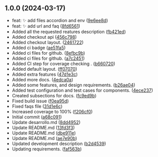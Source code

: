 ## 1.0.0 (2024-03-17)

* feat: :sparkles: add  files accordion and env ([9e6ee8d](https://github.com/DiegoMarulandaB/ctd-esp-fe3-final/commit/9e6ee8d))
* feat: :sparkles: add url and faq ([8fd6561](https://github.com/DiegoMarulandaB/ctd-esp-fe3-final/commit/8fd6561))
* Added all the requested reatures description ([fb421ed](https://github.com/DiegoMarulandaB/ctd-esp-fe3-final/commit/fb421ed))
* Added checkout api ([456c798](https://github.com/DiegoMarulandaB/ctd-esp-fe3-final/commit/456c798))
* Added checkout layout. ([2461722](https://github.com/DiegoMarulandaB/ctd-esp-fe3-final/commit/2461722))
* Added ci badge ([ae51fa5](https://github.com/DiegoMarulandaB/ctd-esp-fe3-final/commit/ae51fa5))
* Added ci files for github. ([8efbc9b](https://github.com/DiegoMarulandaB/ctd-esp-fe3-final/commit/8efbc9b))
* Added ci files for github. ([a7c2451](https://github.com/DiegoMarulandaB/ctd-esp-fe3-final/commit/a7c2451))
* Added CI step for coverage checking . ([b660720](https://github.com/DiegoMarulandaB/ctd-esp-fe3-final/commit/b660720))
* Added default layout. ([ff07070](https://github.com/DiegoMarulandaB/ctd-esp-fe3-final/commit/ff07070))
* Added extra features ([47d1e3c](https://github.com/DiegoMarulandaB/ctd-esp-fe3-final/commit/47d1e3c))
* Added more docs. ([4edca0a](https://github.com/DiegoMarulandaB/ctd-esp-fe3-final/commit/4edca0a))
* Added some features, and design requirements. ([b26ae04](https://github.com/DiegoMarulandaB/ctd-esp-fe3-final/commit/b26ae04))
* Added test configuration and test cases for components. ([4ece237](https://github.com/DiegoMarulandaB/ctd-esp-fe3-final/commit/4ece237))
* Created subsections for docs. ([fc9ed9b](https://github.com/DiegoMarulandaB/ctd-esp-fe3-final/commit/fc9ed9b))
* Fixed build issue ([f0ea95d](https://github.com/DiegoMarulandaB/ctd-esp-fe3-final/commit/f0ea95d))
* Fixed faqs file ([31d1e6c](https://github.com/DiegoMarulandaB/ctd-esp-fe3-final/commit/31d1e6c))
* Increased coverage to 100% ([f206cf0](https://github.com/DiegoMarulandaB/ctd-esp-fe3-final/commit/f206cf0))
* Initial commit ([a68c091](https://github.com/DiegoMarulandaB/ctd-esp-fe3-final/commit/a68c091))
* Update desarrollo.md ([8dd4952](https://github.com/DiegoMarulandaB/ctd-esp-fe3-final/commit/8dd4952))
* Update README.md ([13fd3f3](https://github.com/DiegoMarulandaB/ctd-esp-fe3-final/commit/13fd3f3))
* Update README.md ([dbe911e](https://github.com/DiegoMarulandaB/ctd-esp-fe3-final/commit/dbe911e))
* Update README.md ([ae7e90b](https://github.com/DiegoMarulandaB/ctd-esp-fe3-final/commit/ae7e90b))
* Updated development description ([b2d4539](https://github.com/DiegoMarulandaB/ctd-esp-fe3-final/commit/b2d4539))
* Updating requirements. ([faf563b](https://github.com/DiegoMarulandaB/ctd-esp-fe3-final/commit/faf563b))



